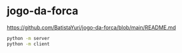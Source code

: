 # jogo-da-forca

https://github.com/BatistaYuri/jogo-da-forca/blob/main/README.md

```sh
python -m server
python -m client
```

